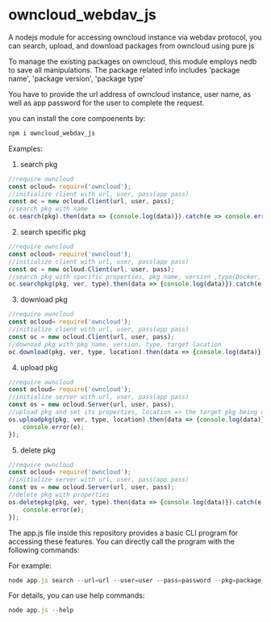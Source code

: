 # owncloud_webdav_js
A nodejs module for accessing owncloud instance via webdav protocol, you can search, upload, and download packages from owncloud using pure js

To manage the existing packages on owncloud, this module employs nedb to save all manipulations. The package related info includes 'package name', 'package version', 'package type'

You have to provide the url address of owncloud instance, user name, as well as app password for the user to complete the request.

you can install the core compoenents by:

```js
npm i owncloud_webdav_js
```

Examples:
1. search pkg
```js
//require owncloud
const ocloud= require('owncloud');
//initialize client with url, user, pass(app pass)
const oc = new ocloud.Client(url, user, pass);
//search pkg with name
oc.search(pkg).then(data => {console.log(data)}).catch(e => console.error(e));
```

2. search specific pkg
```js
//require owncloud
const ocloud= require('owncloud');
//initialize client with url, user, pass(app pass)
const oc = new ocloud.Client(url, user, pass);
//search pkg with specific properties, pkg name, version ,type(Docker, Singularity, OCI, LPMX and etc)
oc.searchpkg(pkg, ver, type).then(data => {console.log(data)}).catch(e => console.error(e));
```

3. download pkg
```js
//require owncloud
const ocloud= require('owncloud');
//initialize client with url, user, pass(app pass)
const oc = new ocloud.Client(url, user, pass);
//downoad pkg with pkg name, version, type, target lacation
oc.download(pkg, ver, type, location).then(data => {console.log(data)}).catch(e => console.error(e));
```

4. upload pkg
```js
//require owncloud
const ocloud= require('owncloud');
//initialize server with url, user, pass(app pass)
const os = new ocloud.Server(url, user, pass);
//upload pkg and set its properties, location => the target pkg being uploaded
os.uploadpkg(pkg, ver, type, location).then(data => {console.log(data)}).catch(e =>{
    console.error(e);
});
```

5. delete pkg 
```js
//require owncloud
const ocloud= require('owncloud');
//initialize server with url, user, pass(app pass)
const os = new ocloud.Server(url, user, pass);
//delete pkg with properties
os.deletepkg(pkg, ver, type).then(data => {console.log(data)}).catch(e =>{
    console.error(e);
});
```

The app.js file inside this repository provides a basic CLI program for accessing these features. You can directly call the program with the following commands:

For example:
```js
node app.js search --url=url --user=user --pass=password --pkg=package_name
```
For details, you can use help commands:
```js
node app.js --help
```